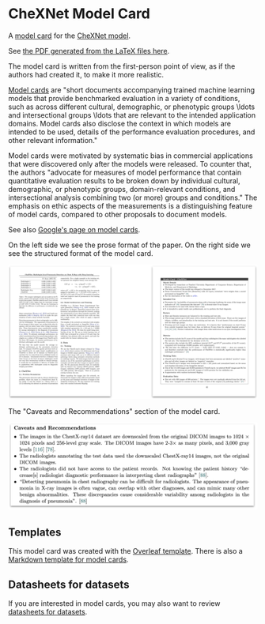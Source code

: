 # CheXNet Model Card

A [model card](https://arxiv.org/abs/1810.03993) for the [CheXNet model](https://arxiv.org/abs/1711.05225).

See [the PDF generated from the LaTeX files here](./chexnet-model-card.pdf).

The model card is written from the first-person point of view, as if the authors had created it, to make it more realistic.

[Model cards](https://arxiv.org/abs/1810.03993) are "short documents accompanying trained machine learning models that provide benchmarked evaluation in a variety of conditions, such as across different cultural, demographic, or phenotypic groups \ldots and intersectional groups \ldots that are relevant to the intended application domains. Model cards also disclose the context in which models are intended to be used, details of the performance evaluation procedures, and other relevant information."

Model cards were motivated by systematic bias in commercial applications that were discovered only after the models were released. To counter that, the authors "advocate for measures of model performance that contain quantitative evaluation results to be broken down by individual cultural, demographic, or phenotypic groups, domain-relevant conditions, and intersectional analysis combining two (or more) groups and conditions." The emphasis on ethic aspects of the measurements is a distinguishing feature of model cards, compared to other proposals to document models.

See also [Google's page on model cards](https://modelcards.withgoogle.com/about).

On the left side we see the prose format of the paper. On the right side we see the structured format of the model card.

![Prose vs. model card](./pics/chexnet-prose-structured.png)

The "Caveats and Recommendations" section of the model card.

![A section of the model card](./pics/chexnet-model-card-detail.png)

## Templates

This model card was created with the [Overleaf template](https://www.overleaf.com/latex/templates/model-card-template/fjmvzbbbxmwx). There is also a [Markdown template for model cards](https://github.com/fau-masters-collected-works-cgarbin/model-card-template).

## Datasheets for datasets

If you are interested in model cards, you may also want to review [datasheets for datasets](https://github.com/fau-masters-collected-works-cgarbin/datasheet-for-dataset-template).
